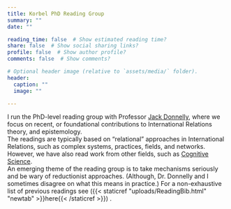 ```yaml
---
title: Korbel PhD Reading Group
summary: ""
date: ""

reading_time: false  # Show estimated reading time?
share: false  # Show social sharing links?
profile: false  # Show author profile?
comments: false  # Show comments?

# Optional header image (relative to `assets/media/` folder).
header:
  caption: ""
  image: ""

---
```

I run the PhD-level reading group with Professor [Jack Donnelly](https://jackdonnelly.org/), where we focus on recent, or foundational contributions to International Relations theory, and epistemology. \
The readings are typically based on “relational” approaches in International Relations, such as complex systems, practices, fields, and networks. However, we have also read work from other fields, such as [Cognitive Science](https://oxford.universitypressscholarship.com/view/10.1093/acprof:oso/9780195333213.001.0001/acprof-9780195333213). \
An emerging theme of the reading group is to take mechanisms seriously and be wary of reductionist approaches. (Although, Dr. Donnelly and I sometimes disagree on what this means in practice.)
For a non-exhaustive list of previous readings see ({{< staticref "uploads/ReadingBib.html" "newtab" >}}here{{< /staticref >}}) .
